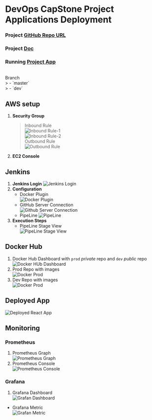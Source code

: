 # DevOps CapStone Project Applications Deployment

### Project [GitHub Repo URL](https://github.com/psaineeraj0301/FinalProject)
### Project [Doc](https://docs.google.com/document/d/1raDCcOAkHiSI_vIy3itm25r5TcNS6mJuPx-CNOY9F7Y/edit?usp=sharing)
### Running [Project App](http://ec2-35-160-146-190.us-west-2.compute.amazonaws.com/)
<br >
Branch<br >
> - `master`<br >
> - `dev`

## AWS setup
1. **Security Group**
   > Inbound Rule<br >
   ![Inbound Rule-1](./assets/Sg_inbound.png) <br >
   ![Inbound Rule-2](./assets/Sg_inbound2.png) <br >
   > Outbound Rule<br >
   ![Outbound Rule](./assets/Sg_outbound.png) <br >

2. **EC2 Console**

## Jenkins
1. **Jenkins Login**
   ![Jenkins Login](./assets/jenkins_login.jpg) <br >
2. **Configuration**
   - Docker Plugin<br >
   ![Docker Plugin](./assets/jenkins_docker_plugin.png) <br >
   - GitHub Server Connection <br >
   ![Github Server Connection](./assets/jenkins_github_server.png) <br >
   - PipeLine
     ![PipeLine](./assets/jenkins_pipeline1.png) <br >
3. **Execution Steps**
   - PipeLine Stage View<br >
   ![PipeLine Stage View](./assets/jenkins_stageview.jpg) <br >

## Docker Hub
1. Docker Hub Dashboard with `prod` *private* repo and `dev` *public* repo
   ![Docker HUb Dashboard](./assets/dockerhub_dashboard.png) <br >
2. Prod Repo with images<br >![Docker Prod](./assets/dockerhub_prod_repo.png)<br >
3. Dev Repo with images<br >![Docker Prod](./assets/dockerhub_dev_repo.png)<br >

## Deployed App<br >
![Deployed React App](./assets/react_app.png)<br >
## Monitoring
### Prometheus
1. Prometheus Graph<br > ![Prometheus Graph](./assets/prometheus_graph.png) <br >
2. Prometheus Console<br > ![Prometheus Console](./assets/prometheus_console.png) <br >

### Grafana
1. Grafana Dashboard<br >
![Grafan Dashboard](./assets/grafana_dashboard.png) <br >
  - Grafana Metric<br >
  ![Grafan Metric](./assets/grafana_metric.png) <br >


